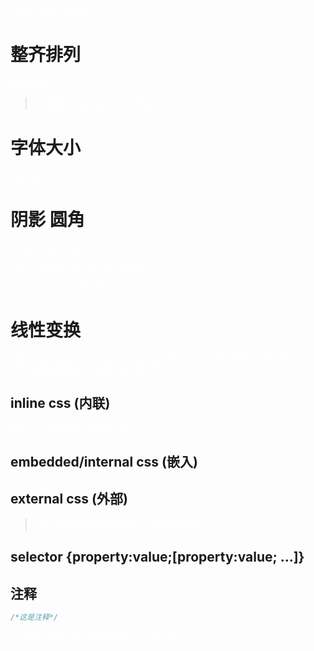 a:link
a:Visit
a:hover








# 整齐排列
float:left
> 或者是什么grid的,,不怎么用呢...

# 字体大小
font-size

# 阴影  圆角
border-radius:5px;

box-shadow: 2px 2px 5px #000;

transform: rotate(45deg); & transform-origin: 250px 150px;


# 线性变换
style="background-image: linear-gradient(45deg,#5a3694 0,#13bdce 33%,#0094d9 66%,#6fc7b5 100%)"


## inline css     (内联)

<p style="color:white">this is a example of inline css</p>

## embedded/internal css    (嵌入)

<style>p{color:white;}</style>



## external css    (外部)

<link rel="stylesheet" href="example.css">

> href:(**H**ypertext **REF**erence) (超文本参考)



## selector {property:value;[property:value; ...]}



## 注释

```css
/*这是注释*/
```


absolute 中的 absolute 相当于   revelate 呢








